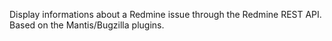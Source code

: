 Display informations about a Redmine issue through the Redmine REST API. Based on the Mantis/Bugzilla plugins.
